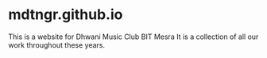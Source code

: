 # mdtngr.github.io

This is a website for Dhwani Music Club BIT Mesra
It is a collection of all our work throughout these years. 
